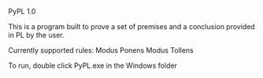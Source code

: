 PyPL 1.0

This is a program built to prove a set of premises and a conclusion provided in PL by the user. 

Currently supported rules:
    Modus Ponens
    Modus Tollens

To run, double click PyPL.exe in the Windows folder

